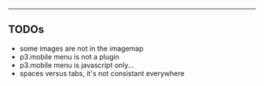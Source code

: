 ---------------------------------------
TODOs
---------------------------------------

+ some images are not in the imagemap
+ p3.mobile menu is not a plugin
+ p3.mobile menu is javascript only...
+ spaces versus tabs, it's not consistant everywhere

